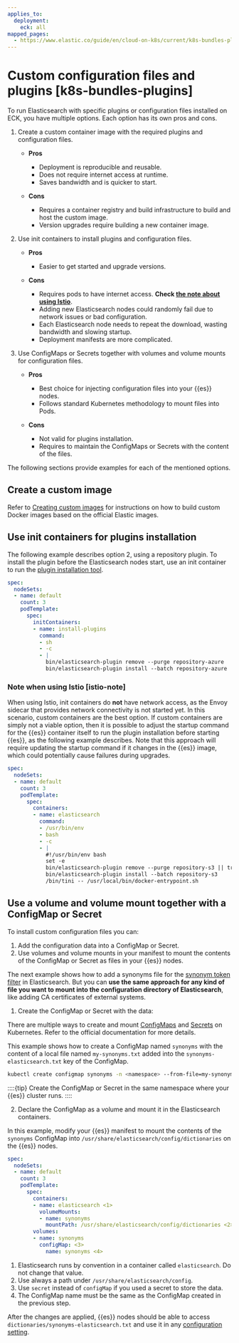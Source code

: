 ```yaml
---
applies_to:
  deployment:
    eck: all
mapped_pages:
  - https://www.elastic.co/guide/en/cloud-on-k8s/current/k8s-bundles-plugins.html
---
```


# Custom configuration files and plugins [k8s-bundles-plugins]

To run Elasticsearch with specific plugins or configuration files installed on ECK, you have multiple options. Each option has its own pros and cons.

1. Create a custom container image with the required plugins and configuration files.

    * **Pros**

        * Deployment is reproducible and reusable.
        * Does not require internet access at runtime.
        * Saves bandwidth and is quicker to start.

    * **Cons**

        * Requires a container registry and build infrastructure to build and host the custom image.
        * Version upgrades require building a new container image.

2. Use init containers to install plugins and configuration files.

    * **Pros**

        * Easier to get started and upgrade versions.

    * **Cons**

        * Requires pods to have internet access. **Check [the note about using Istio](#istio-note)**.
        * Adding new Elasticsearch nodes could randomly fail due to network issues or bad configuration.
        * Each Elasticsearch node needs to repeat the download, wasting bandwidth and slowing startup.
        * Deployment manifests are more complicated.

3. Use ConfigMaps or Secrets together with volumes and volume mounts for configuration files.

    * **Pros**

        * Best choice for injecting configuration files into your {{es}} nodes.
        * Follows standard Kubernetes methodology to mount files into Pods.

    * **Cons**

        * Not valid for plugins installation.
        * Requires to maintain the ConfigMaps or Secrets with the content of the files.

The following sections provide examples for each of the mentioned options.

## Create a custom image

Refer to [Creating custom images](create-custom-images.md) for instructions on how to build custom Docker images based on the official Elastic images.

## Use init containers for plugins installation

The following example describes option 2, using a repository plugin. To install the plugin before the Elasticsearch nodes start, use an init container to run the [plugin installation tool](elasticsearch://reference/elasticsearch-plugins/installation.md).

```yaml
spec:
  nodeSets:
  - name: default
    count: 3
    podTemplate:
      spec:
        initContainers:
        - name: install-plugins
          command:
          - sh
          - -c
          - |
            bin/elasticsearch-plugin remove --purge repository-azure
            bin/elasticsearch-plugin install --batch repository-azure
```

### Note when using Istio [istio-note]

When using Istio, init containers do **not** have network access, as the Envoy sidecar that provides network connectivity is not started yet. In this scenario, custom containers are the best option. If custom containers are simply not a viable option, then it is possible to adjust the startup command for the {{es}} container itself to run the plugin installation before starting {{es}}, as the following example describes. Note that this approach will require updating the startup command if it changes in the {{es}} image, which could potentially cause failures during upgrades.

```yaml
spec:
  nodeSets:
  - name: default
    count: 3
    podTemplate:
      spec:
        containers:
        - name: elasticsearch
          command:
          - /usr/bin/env
          - bash
          - -c
          - |
            #!/usr/bin/env bash
            set -e
            bin/elasticsearch-plugin remove --purge repository-s3 || true
            bin/elasticsearch-plugin install --batch repository-s3
            /bin/tini -- /usr/local/bin/docker-entrypoint.sh
```

## Use a volume and volume mount together with a ConfigMap or Secret

To install custom configuration files you can:

1. Add the configuration data into a ConfigMap or Secret.
2. Use volumes and volume mounts in your manifest to mount the contents of the ConfigMap or Secret as files in your {{es}} nodes.

The next example shows how to add a synonyms file for the [synonym token filter](elasticsearch://reference/text-analysis/analysis-synonym-tokenfilter.md) in Elasticsearch. But you can **use the same approach for any kind of file you want to mount into the configuration directory of Elasticsearch**, like adding CA certificates of external systems.

1. Create the ConfigMap or Secret with the data:

There are multiple ways to create and mount [ConfigMaps](https://kubernetes.io/docs/concepts/configuration/configmap/) and [Secrets](https://kubernetes.io/docs/concepts/configuration/secret/) on Kubernetes. Refer to the official documentation for more details.

This example shows how to create a ConfigMap named `synonyms` with the content of a local file named `my-synonyms.txt` added into the `synonyms-elasticsearch.txt` key of the ConfigMap.

```sh
kubectl create configmap synonyms -n <namespace> --from-file=my-synonyms.txt=synonyms-elasticsearch.txt
```

::::{tip}
Create the ConfigMap or Secret in the same namespace where your {{es}} cluster runs.
::::

2. Declare the ConfigMap as a volume and mount it in the Elasticsearch containers.

In this example, modify your {{es}} manifest to mount the contents of the `synonyms` ConfigMap into `/usr/share/elasticsearch/config/dictionaries` on the {{es}} nodes.

```yaml
spec:
  nodeSets:
  - name: default
    count: 3
    podTemplate:
      spec:
        containers:
        - name: elasticsearch <1>
          volumeMounts:
          - name: synonyms
            mountPath: /usr/share/elasticsearch/config/dictionaries <2>
        volumes:
        - name: synonyms
          configMap: <3>
            name: synonyms <4>
```

1. Elasticsearch runs by convention in a container called `elasticsearch`. Do not change that value.
2. Use always a path under `/usr/share/elasticsearch/config`.
3. Use `secret` instead of `configMap` if you used a secret to store the data.
4. The ConfigMap name must be the same as the ConfigMap created in the previous step.

After the changes are applied, {{es}} nodes should be able to access `dictionaries/synonyms-elasticsearch.txt` and use it in any [configuration setting](./node-configuration.md).
